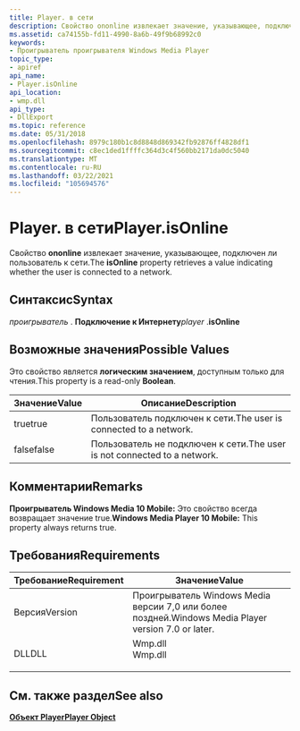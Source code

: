 ```yaml
---
title: Player. в сети
description: Свойство ononline извлекает значение, указывающее, подключен ли пользователь к сети.
ms.assetid: ca74155b-fd11-4990-8a6b-49f9b68992c0
keywords:
- Проигрыватель проигрывателя Windows Media Player
topic_type:
- apiref
api_name:
- Player.isOnline
api_location:
- wmp.dll
api_type:
- DllExport
ms.topic: reference
ms.date: 05/31/2018
ms.openlocfilehash: 8979c180b1c8d8848d869342fb92876ff4828df1
ms.sourcegitcommit: c8ec1ded1ffffc364d3c4f560bb2171da0dc5040
ms.translationtype: MT
ms.contentlocale: ru-RU
ms.lasthandoff: 03/22/2021
ms.locfileid: "105694576"
---
```

# <a name="playerisonline"></a><span data-ttu-id="ab5a6-104">Player. в сети</span><span class="sxs-lookup"><span data-stu-id="ab5a6-104">Player.isOnline</span></span>

<span data-ttu-id="ab5a6-105">Свойство **ononline** извлекает значение, указывающее, подключен ли пользователь к сети.</span><span class="sxs-lookup"><span data-stu-id="ab5a6-105">The **isOnline** property retrieves a value indicating whether the user is connected to a network.</span></span>

## <a name="syntax"></a><span data-ttu-id="ab5a6-106">Синтаксис</span><span class="sxs-lookup"><span data-stu-id="ab5a6-106">Syntax</span></span>

<span data-ttu-id="ab5a6-107">*проигрыватель* . **Подключение к Интернету**</span><span class="sxs-lookup"><span data-stu-id="ab5a6-107">*player* .**isOnline**</span></span>

## <a name="possible-values"></a><span data-ttu-id="ab5a6-108">Возможные значения</span><span class="sxs-lookup"><span data-stu-id="ab5a6-108">Possible Values</span></span>

<span data-ttu-id="ab5a6-109">Это свойство является **логическим значением**, доступным только для чтения.</span><span class="sxs-lookup"><span data-stu-id="ab5a6-109">This property is a read-only **Boolean**.</span></span>



| <span data-ttu-id="ab5a6-110">Значение</span><span class="sxs-lookup"><span data-stu-id="ab5a6-110">Value</span></span> | <span data-ttu-id="ab5a6-111">Описание</span><span class="sxs-lookup"><span data-stu-id="ab5a6-111">Description</span></span>                             |
|-------|-----------------------------------------|
| <span data-ttu-id="ab5a6-112">true</span><span class="sxs-lookup"><span data-stu-id="ab5a6-112">true</span></span>  | <span data-ttu-id="ab5a6-113">Пользователь подключен к сети.</span><span class="sxs-lookup"><span data-stu-id="ab5a6-113">The user is connected to a network.</span></span>     |
| <span data-ttu-id="ab5a6-114">false</span><span class="sxs-lookup"><span data-stu-id="ab5a6-114">false</span></span> | <span data-ttu-id="ab5a6-115">Пользователь не подключен к сети.</span><span class="sxs-lookup"><span data-stu-id="ab5a6-115">The user is not connected to a network.</span></span> |



 

## <a name="remarks"></a><span data-ttu-id="ab5a6-116">Комментарии</span><span class="sxs-lookup"><span data-stu-id="ab5a6-116">Remarks</span></span>

<span data-ttu-id="ab5a6-117">**Проигрыватель Windows Media 10 Mobile:** Это свойство всегда возвращает значение true.</span><span class="sxs-lookup"><span data-stu-id="ab5a6-117">**Windows Media Player 10 Mobile:** This property always returns true.</span></span>

## <a name="requirements"></a><span data-ttu-id="ab5a6-118">Требования</span><span class="sxs-lookup"><span data-stu-id="ab5a6-118">Requirements</span></span>



| <span data-ttu-id="ab5a6-119">Требование</span><span class="sxs-lookup"><span data-stu-id="ab5a6-119">Requirement</span></span> | <span data-ttu-id="ab5a6-120">Значение</span><span class="sxs-lookup"><span data-stu-id="ab5a6-120">Value</span></span> |
|--------------------|------------------------------------------------------------------------------------|
| <span data-ttu-id="ab5a6-121">Версия</span><span class="sxs-lookup"><span data-stu-id="ab5a6-121">Version</span></span><br/> | <span data-ttu-id="ab5a6-122">Проигрыватель Windows Media версии 7,0 или более поздней.</span><span class="sxs-lookup"><span data-stu-id="ab5a6-122">Windows Media Player version 7.0 or later.</span></span><br/>                              |
| <span data-ttu-id="ab5a6-123">DLL</span><span class="sxs-lookup"><span data-stu-id="ab5a6-123">DLL</span></span><br/>     | <dl> <span data-ttu-id="ab5a6-124"><dt>Wmp.dll</dt></span><span class="sxs-lookup"><span data-stu-id="ab5a6-124"><dt>Wmp.dll</dt></span></span> </dl> |



## <a name="see-also"></a><span data-ttu-id="ab5a6-125">См. также раздел</span><span class="sxs-lookup"><span data-stu-id="ab5a6-125">See also</span></span>

<dl> <dt>

[<span data-ttu-id="ab5a6-126">**Объект Player**</span><span class="sxs-lookup"><span data-stu-id="ab5a6-126">**Player Object**</span></span>](player-object.md)
</dt> </dl>

 

 





